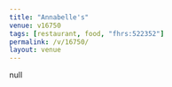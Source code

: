 ```yaml
---
title: "Annabelle's"
venue: v16750
tags: [restaurant, food, "fhrs:522352"]
permalink: /v/16750/
layout: venue
---
```

null